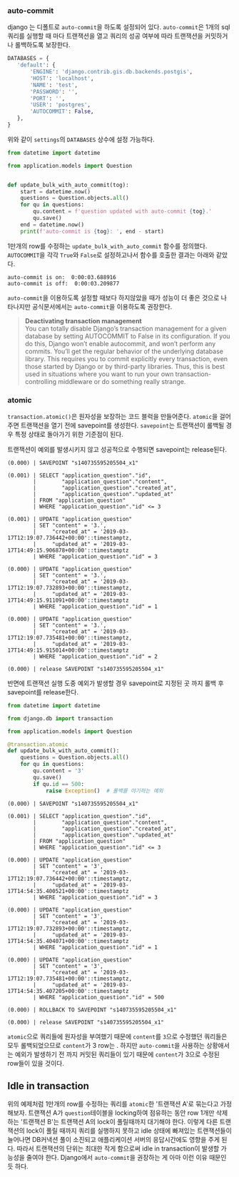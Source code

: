 ### auto-commit

django 는 디폴트로 `auto-commit`을 하도록 설정되어 있다. `auto-commit`은
 1개의 sql 쿼리를 실행할 때 마다 트랜잭션을 열고 쿼리의 성공 여부에 따라 트랜잭션을 커밋하거나 롤백하도록 보장한다.
 
 ```python
DATABASES = {
    'default': {
        'ENGINE': 'django.contrib.gis.db.backends.postgis',
        'HOST': 'localhost',
        'NAME': 'test',
        'PASSWORD': '',
        'PORT': '',
        'USER': 'postgres',
        'AUTOCOMMIT': False,
    },
}
```
위와 같이 `settings`의 `DATABASES` 상수에 설정 가능하다.

```python
from datetime import datetime

from application.models import Question


def update_bulk_with_auto_commit(tog):
    start = datetime.now()
    questions = Question.objects.all()
    for qu in questions:
        qu.content = f'question updated with auto-commit {tog}.'
        qu.save()
    end = datetime.now()
    print(f'auto-commit is {tog}: ', end - start)
```

1만개의 row를 수정하는 `update_bulk_with_auto_commit` 함수를 정의했다.
`AUTOCOMMIT`을 각각 `True`와 `False`로 설정하고나서 함수를 호출한 결과는 아래와 같았다.

```
auto-commit is on:  0:00:03.688916
auto-commit is off:  0:00:03.209877
```

`auto-commit`을 이용하도록 설정할 때보다 하지않았을 때가 성능이 더 좋은 것으로
나타나지만 공식문서에서는 `auto-commit`을 이용하도록 권장한다.
> **Deactivating transaction management** <br>
You can totally disable Django’s transaction management for a given database by setting AUTOCOMMIT to False in its configuration. 
If you do this, Django won’t enable autocommit, and won’t perform any commits. 
You’ll get the regular behavior of the underlying database library. 
This requires you to commit explicitly every transaction, even those started by Django or by third-party libraries. 
Thus, this is best used in situations where you want to run your own transaction-controlling middleware or do something really strange.

### atomic

`transaction.atomic()`은 원자성을 보장하는 코드 블럭을 만들어준다.
`atomic`을 걸어주면 트랜잭션을 열기 전에 savepoint를 생성한다.
`savepoint`는 트랜잭션이 롤백될 경우 특정 상태로 돌아가기 위한 기준점이 된다.


트랜잭션이 예외를 발생시키지 않고 성공적으로 수행되면 savepoint는 release된다.
```
(0.000) | SAVEPOINT "s140735595205504_x1"

(0.001) | SELECT "application_question"."id",
        |        "application_question"."content",
        |        "application_question"."created_at",
        |        "application_question"."updated_at"
        | FROM "application_question"
        | WHERE "application_question"."id" <= 3

(0.001) | UPDATE "application_question"
        | SET "content" = '3.',
        |     "created_at" = '2019-03-17T12:19:07.736442+00:00'::timestamptz,
        |     "updated_at" = '2019-03-17T14:49:15.906878+00:00'::timestamptz
        | WHERE "application_question"."id" = 3

(0.000) | UPDATE "application_question"
        | SET "content" = '3.',
        |     "created_at" = '2019-03-17T12:19:07.732893+00:00'::timestamptz,
        |     "updated_at" = '2019-03-17T14:49:15.911091+00:00'::timestamptz
        | WHERE "application_question"."id" = 1

(0.000) | UPDATE "application_question"
        | SET "content" = '3.',
        |     "created_at" = '2019-03-17T12:19:07.735481+00:00'::timestamptz,
        |     "updated_at" = '2019-03-17T14:49:15.915014+00:00'::timestamptz
        | WHERE "application_question"."id" = 2

(0.000) | release SAVEPOINT "s140735595205504_x1"

```
반면에 트랜잭션 실행 도중 예외가 발생할 경우 savepoint로 지정된 곳 까지 롤백 후 savepoint를 release한다.
```python
from datetime import datetime

from django.db import transaction

from application.models import Question

@transaction.atomic
def update_bulk_with_auto_commit():
    questions = Question.objects.all()
    for qu in questions:
        qu.content = '3'
        qu.save()
        if qu.id == 500:
            raise Exception()  # 롤백를 야기하는 예외

```
```
(0.000) | SAVEPOINT "s140735595205504_x1"

(0.001) | SELECT "application_question"."id",
        |        "application_question"."content",
        |        "application_question"."created_at",
        |        "application_question"."updated_at"
        | FROM "application_question"
        | WHERE "application_question"."id" <= 3

(0.000) | UPDATE "application_question"
        | SET "content" = '3',
        |     "created_at" = '2019-03-17T12:19:07.736442+00:00'::timestamptz,
        |     "updated_at" = '2019-03-17T14:54:35.400521+00:00'::timestamptz
        | WHERE "application_question"."id" = 3

(0.000) | UPDATE "application_question"
        | SET "content" = '3',
        |     "created_at" = '2019-03-17T12:19:07.732893+00:00'::timestamptz,
        |     "updated_at" = '2019-03-17T14:54:35.404071+00:00'::timestamptz
        | WHERE "application_question"."id" = 1

(0.000) | UPDATE "application_question"
        | SET "content" = '3',
        |     "created_at" = '2019-03-17T12:19:07.735481+00:00'::timestamptz,
        |     "updated_at" = '2019-03-17T14:54:35.407205+00:00'::timestamptz
        | WHERE "application_question"."id" = 500

(0.000) | ROLLBACK TO SAVEPOINT "s140735595205504_x1"

(0.000) | release SAVEPOINT "s140735595205504_x1"

```
`atomic`으로 쿼리들에 원자성을 부여했기 때문에 `content`를 `3`으로 수정했던 쿼리들은 모두 롤백되었으므로 `content`가 3 row는 . 
하지만 `auto-commit`을 사용하는 상황애서는 예외가 발생하기 전 까지 커밋된 쿼리들이 있기 때문에 `content`가 3으로 수정된 row들이 있을 것이다. 

## Idle in transaction
위의 예제처럼 1만개의 row를 수정하는 쿼리를 `atomic`한 '트랜잭션 A'로 묶는다고 가정해보자.
트랜잭션 A가 `question`테이블을 locking하여 점유하는 동안 row 1개만 삭제하는 '트랜잭션 B'는 트랜잭션 A의 lock이 풀릴때까지 대기해야 한다.
이렇게 다른 트랜잭션의 lock이 풀릴 때까지 쿼리를 실행하지 못하고 idle 상태에 빠져있는 트랜잭션들이 늘어나면 DB커낵션 풀이 소진되고
애플리케이션 서버의 응답시간에도 영향을 주게 된다. 따라서 트랜잭션의 단위는 최대한 작게 함으로써 idle in transaction이 발생할 가능성을 줄여야 한다.
Django에서 `auto-commit`을 권장하는 게 아마 이런 이유 때문인 듯 하다.
